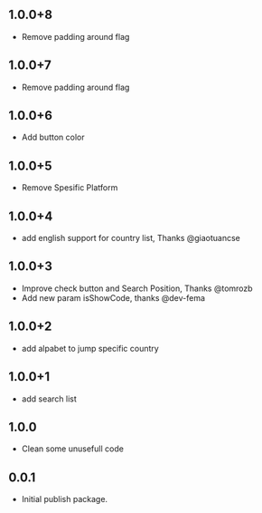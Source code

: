 ## 1.0.0+8
- Remove padding around flag
  
## 1.0.0+7
- Remove padding around flag
  
## 1.0.0+6
- Add button color
  
## 1.0.0+5
- Remove Spesific Platform

## 1.0.0+4
- add english support for country list, Thanks @giaotuancse
  
## 1.0.0+3

- Improve check button and Search Position, Thanks @tomrozb
- Add new param isShowCode, thanks @dev-fema 

## 1.0.0+2

- add alpabet to jump specific country

## 1.0.0+1

- add search list

## 1.0.0

- Clean some unusefull code

## 0.0.1

- Initial publish package.




